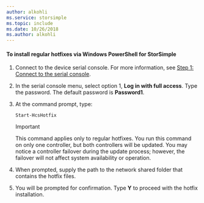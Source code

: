 ```yaml
---
author: alkohli
ms.service: storsimple
ms.topic: include
ms.date: 10/26/2018
ms.author: alkohli
---
```

<!--author=SharS last changed: 9/17/15-->

#### To install regular hotfixes via Windows PowerShell for StorSimple
1. Connect to the device serial console. For more information, see [Step 1: Connect to the serial console](../articles/storsimple/storsimple-update-device.md#step1).
2. In the serial console menu, select option 1, **Log in with full access**. Type the password. The default password is **Password1**.
3. At the command prompt, type:
   
    ```
    Start-HcsHotfix
    ```
   
    > [!IMPORTANT]
    >
    > This command applies only to regular hotfixes. You run this command on only one controller, but both controllers will be updated.
    > You may notice a controller failover during the update process; however, the failover will not affect system availability or operation.

4. When prompted, supply the path to the network shared folder that contains the hotfix files.
5. You will be prompted for confirmation. Type **Y** to proceed with the hotfix installation.

